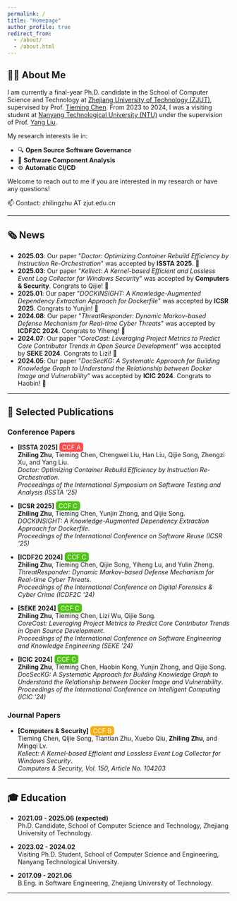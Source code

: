 ```yaml
---
permalink: /
title: "Homepage"
author_profile: true
redirect_from: 
  - /about/
  - /about.html
---
```


## 👨‍🎓 About Me

I am currently a final-year Ph.D. candidate in the School of Computer Science and Technology at [Zhejiang University of Technology (ZJUT)](https://www.zjut.edu.cn/), supervised by Prof. [Tieming Chen](https://homepage.zjut.edu.cn/tmchen/). From 2023 to 2024, I was a visiting student at [Nanyang Technological University (NTU)](https://www.ntu.edu.sg/) under the supervision of Prof. [Yang Liu](https://personal.ntu.edu.sg/yangliu/).

My research interests lie in:
- 🔍 **Open Source Software Governance**
- 🧩 **Software Component Analysis**
- ⚙️ **Automatic CI/CD**

Welcome to reach out to me if you are interested in my research or have any questions!

📫 Contact: zhilingzhu AT zjut.edu.cn

---

## 🗞️ News

- **2025.03**: Our paper "_Doctor: Optimizing Container Rebuild Efficiency by Instruction Re-Orchestration_" was accepted by **ISSTA 2025**. 🎉
- **2025.03**: Our paper "_Kellect: A Kernel-based Efficient and Lossless Event Log Collector for Windows Security_" was accepted by **Computers & Security**. Congrats to Qijie! 🎉
- **2025.01**: Our paper "_DOCKINSIGHT: A Knowledge-Augmented Dependency Extraction Approach for Dockerfile_" was accepted by **ICSR 2025**. Congrats to Yunjin! 🎉
- **2024.08**: Our paper "_ThreatResponder: Dynamic Markov-based Defense Mechanism for Real-time Cyber Threats_" was accepted by **ICDF2C 2024**. Congrats to Yiheng! 🎉
- **2024.07**: Our paper "_CoreCast: Leveraging Project Metrics to Predict Core Contributor Trends in Open Source Development_" was accepted by **SEKE 2024**. Congrats to Lizi! 🎉
- **2024.05**: Our paper "_DocSecKG: A Systematic Approach for Building Knowledge Graph to Understand the Relationship between Docker Image and Vulnerability_" was accepted by **ICIC 2024**. Congrats to Haobin! 🎉

---

## 📄 Selected Publications

### Conference Papers

- **[ISSTA 2025]** <span style="background-color:#ff4d4f; color:white; padding:2px 6px; border-radius:6px;">CCF A</span>  
  **Zhiling Zhu**, Tieming Chen, Chengwei Liu, Han Liu, Qijie Song, Zhengzi Xu, and Yang Liu.  
  _Doctor: Optimizing Container Rebuild Efficiency by Instruction Re-Orchestration_.  
*Proceedings of the International Symposium on Software Testing and Analysis (ISSTA '25)*

- **[ICSR 2025]** <span style="background-color:#52c41a; color:white; padding:2px 6px; border-radius:6px;">CCF C</span>  
  **Zhiling Zhu**, Tieming Chen, Yunjin Zhong, and Qijie Song.  
  _DOCKINSIGHT: A Knowledge-Augmented Dependency Extraction Approach for Dockerfile_.  
  *Proceedings of the International Conference on Software Reuse (ICSR '25)*

- **[ICDF2C 2024]** <span style="background-color:#52c41a; color:white; padding:2px 6px; border-radius:6px;">CCF C</span>  
  **Zhiling Zhu**, Tieming Chen, Qijie Song, Yiheng Lu, and Yulin Zheng.  
  _ThreatResponder: Dynamic Markov-based Defense Mechanism for Real-time Cyber Threats_.  
  *Proceedings of the International Conference on Digital Forensics & Cyber Crime (ICDF2C '24)*

- **[SEKE 2024]** <span style="background-color:#52c41a; color:white; padding:2px 6px; border-radius:6px;">CCF C</span>  
  **Zhiling Zhu**, Tieming Chen, Lizi Wu, Qijie Song.  
  _CoreCast: Leveraging Project Metrics to Predict Core Contributor Trends in Open Source Development_.  
  *Proceedings of the International Conference on Software Engineering and Knowledge Engineering (SEKE '24)*

- **[ICIC 2024]** <span style="background-color:#52c41a; color:white; padding:2px 6px; border-radius:6px;">CCF C</span>  
  **Zhiling Zhu**, Tieming Chen, Haobin Kong, Yunjin Zhong, and Qijie Song.  
  _DocSecKG: A Systematic Approach for Building Knowledge Graph to Understand the Relationship between Docker Image and Vulnerability_.  
  *Proceedings of the International Conference on Intelligent Computing (ICIC '24)*

### Journal Papers

- **[Computers & Security]** <span style="background-color:#faad14; color:white; padding:2px 6px; border-radius:6px;">CCF B</span>  
  Tieming Chen, Qijie Song, Tiantian Zhu, Xuebo Qiu, **Zhiling Zhu**, and Mingqi Lv.  
  _Kellect: A Kernel-based Efficient and Lossless Event Log Collector for Windows Security_.  
  *Computers & Security, Vol. 150, Article No. 104203*

---

## 🎓 Education

- **2021.09 - 2025.06 (expected)**  
  Ph.D. Candidate, School of Computer Science and Technology, Zhejiang University of Technology.

- **2023.02 - 2024.02**  
  Visiting Ph.D. Student, School of Computer Science and Engineering, Nanyang Technological University.

- **2017.09 - 2021.06**  
  B.Eng. in Software Engineering, Zhejiang University of Technology.

---
